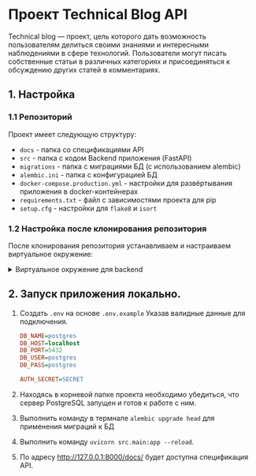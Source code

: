 # Проект Technical Blog API
Technical blog — проект, цель которого дать возможность пользователям делиться своими знаниями и интересными наблюдениями в сфере технологий. Пользователи могут писать собственные статьи в различных категориях и присоединяться к обсуждению других статей в комментариях.

## 1. Настройка
### 1.1 Репозиторий

Проект имеет следующую структуру:
- `docs` - папка со спецификациями API
- `src` - папка с кодом Backend приложения (FastAPI)
- `migrations` - папка с миграциями БД (с использованием alembic)
- `alembic.ini` - папка с конфигурацией БД
- `docker-compose.production.yml` - настройки для развёртывания приложения в docker-контейнерах
- `requirements.txt` - файл с зависимостями проекта для pip
- `setup.cfg` - настройки для `flake8` и `isort`

### 1.2 Настройка после клонирования репозитория

После клонирования репозитория устанавливаем и настраиваем виртуальное окружение:

<details>
<summary>
Виртуальное окружение для backend
</summary>

1. Находимся в корневой папке проекта
2. Устанавливаем и активируем виртуальное окружение
    - Для linux/mac:
      ```shell
      python3.11 -m venv venv
      source .venv/bin/activate
      ```
    - Для Windows:
      ```shell
      python -m venv venv
      source venv\Scripts\activate
      ```
    В начале командной строки должно появиться название виртуальног окружения `(venv)`
3. Обновляем менеджер пакетов `pip` (по желанию)
    ```shell
    python -m pip install --upgrade pip
    ```
4. Устанавливаем зависимости
    ```shell
    pip install -r requirements.txt
    ```
</details>

## 2. Запуск приложения локально.

1. Создать `.env` на основе `.env.example` Указав валидные данные для подключения.

      ```ini
      DB_NAME=postgres
      DB_HOST=localhost
      DB_PORT=5432
      DB_USER=postgres
      DB_PASS=postgres

      AUTH_SECRET=SECRET

      ```
2. Находясь в корневой папке проекта необходимо убедиться, что сервер PostgreSQL запущен и готов к работе с ним.
3. Выполнить команду в термнале `alembic upgrade head` для применения миграций к БД
4. Выполнить команду `uvicorn src.main:app --reload`.
5. По адресу http://127.0.0.1:8000/docs/ будет доступна спецификация API.
